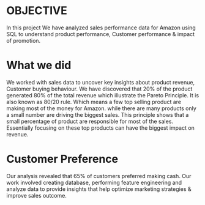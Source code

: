 # OBJECTIVE
In this project We have analyzed sales performance data for Amazon using SQL to understand product performance, Customer performance & impact of promotion.                                                                                                                                  
# What we did
We worked with sales data to uncover key insights about product revenue, Customer buying behaviour. We have discovered that 20% of the product generated 80% of the total revenue which illustrate the Pareto Principle. It is also known as 80/20 rule. Which means a few top selling product are making most of the money for Amazon. while there are many products only a small number are driving the biggest sales. This principle shows that a small percentage of product are responsible for most of the sales. Essentially focusing on these top products can have the biggest impact on revenue.

# Customer Preference
Our analysis revealed that 65% of customers preferred making cash. Our work involved creating database, performing feature engineering and analyze data to provide insights that help optimize marketing strategies & improve sales outcome.
